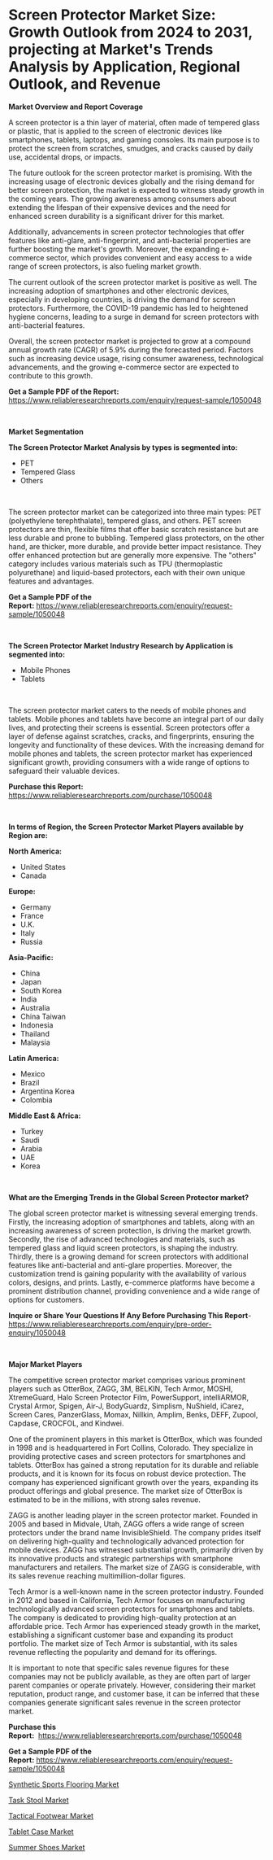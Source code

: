 <p><h1>Screen Protector Market Size: Growth Outlook from 2024 to 2031, projecting at Market's Trends Analysis by Application, Regional Outlook, and Revenue</h1></p><p><strong>Market Overview and Report Coverage</strong></p>
<p><p>A screen protector is a thin layer of material, often made of tempered glass or plastic, that is applied to the screen of electronic devices like smartphones, tablets, laptops, and gaming consoles. Its main purpose is to protect the screen from scratches, smudges, and cracks caused by daily use, accidental drops, or impacts.</p><p>The future outlook for the screen protector market is promising. With the increasing usage of electronic devices globally and the rising demand for better screen protection, the market is expected to witness steady growth in the coming years. The growing awareness among consumers about extending the lifespan of their expensive devices and the need for enhanced screen durability is a significant driver for this market.</p><p>Additionally, advancements in screen protector technologies that offer features like anti-glare, anti-fingerprint, and anti-bacterial properties are further boosting the market's growth. Moreover, the expanding e-commerce sector, which provides convenient and easy access to a wide range of screen protectors, is also fueling market growth.</p><p>The current outlook of the screen protector market is positive as well. The increasing adoption of smartphones and other electronic devices, especially in developing countries, is driving the demand for screen protectors. Furthermore, the COVID-19 pandemic has led to heightened hygiene concerns, leading to a surge in demand for screen protectors with anti-bacterial features.</p><p>Overall, the screen protector market is projected to grow at a compound annual growth rate (CAGR) of 5.9% during the forecasted period. Factors such as increasing device usage, rising consumer awareness, technological advancements, and the growing e-commerce sector are expected to contribute to this growth.</p></p>
<p><strong>Get a Sample PDF of the Report:</strong> <a href="https://www.reliableresearchreports.com/enquiry/request-sample/1050048">https://www.reliableresearchreports.com/enquiry/request-sample/1050048</a></p>
<p>&nbsp;</p>
<p><strong>Market Segmentation</strong></p>
<p><strong>The Screen Protector Market Analysis by types is segmented into:</strong></p>
<p><ul><li>PET</li><li>Tempered Glass</li><li>Others</li></ul></p>
<p>&nbsp;</p>
<p><p>The screen protector market can be categorized into three main types: PET (polyethylene terephthalate), tempered glass, and others. PET screen protectors are thin, flexible films that offer basic scratch resistance but are less durable and prone to bubbling. Tempered glass protectors, on the other hand, are thicker, more durable, and provide better impact resistance. They offer enhanced protection but are generally more expensive. The "others" category includes various materials such as TPU (thermoplastic polyurethane) and liquid-based protectors, each with their own unique features and advantages.</p></p>
<p><strong>Get a Sample PDF of the Report:</strong>&nbsp;<a href="https://www.reliableresearchreports.com/enquiry/request-sample/1050048">https://www.reliableresearchreports.com/enquiry/request-sample/1050048</a></p>
<p>&nbsp;</p>
<p><strong>The Screen Protector Market Industry Research by Application is segmented into:</strong></p>
<p><ul><li>Mobile Phones</li><li>Tablets</li></ul></p>
<p>&nbsp;</p>
<p><p>The screen protector market caters to the needs of mobile phones and tablets. Mobile phones and tablets have become an integral part of our daily lives, and protecting their screens is essential. Screen protectors offer a layer of defense against scratches, cracks, and fingerprints, ensuring the longevity and functionality of these devices. With the increasing demand for mobile phones and tablets, the screen protector market has experienced significant growth, providing consumers with a wide range of options to safeguard their valuable devices.</p></p>
<p><strong>Purchase this Report:</strong>&nbsp; <a href="https://www.reliableresearchreports.com/purchase/1050048">https://www.reliableresearchreports.com/purchase/1050048</a></p>
<p>&nbsp;</p>
<p><strong>In terms of Region, the Screen Protector Market Players available by Region are:</strong></p>
<p>
    <p> <strong> North America: </strong>
        <ul>
            <li>United States</li>
            <li>Canada</li>
        </ul>
        </p> 
    <p> <strong> Europe: </strong>
        <ul>
            <li>Germany</li>
            <li>France</li>
            <li>U.K.</li>
            <li>Italy</li>
            <li>Russia</li>
        </ul>
        </p> 
    <p> <strong> Asia-Pacific: </strong>
        <ul>
            <li>China</li>
            <li>Japan</li>
            <li>South Korea</li>
            <li>India</li>
            <li>Australia</li>
            <li>China Taiwan</li>
            <li>Indonesia</li>
            <li>Thailand</li>
            <li>Malaysia</li>
        </ul>
        </p> 
    <p> <strong> Latin America: </strong>
        <ul>
            <li>Mexico</li>
            <li>Brazil</li>
            <li>Argentina Korea</li>
            <li>Colombia</li>
        </ul>
        </p> 
    <p> <strong> Middle East & Africa: </strong>
        <ul>
            <li>Turkey</li>
            <li>Saudi</li>
            <li>Arabia</li>
            <li>UAE</li>
            <li>Korea</li>
        </ul>
    </p>
    </p>
<p>&nbsp;</p>
<p><strong>What are the Emerging Trends in the Global Screen Protector market?</strong></p>
<p><p>The global screen protector market is witnessing several emerging trends. Firstly, the increasing adoption of smartphones and tablets, along with an increasing awareness of screen protection, is driving the market growth. Secondly, the rise of advanced technologies and materials, such as tempered glass and liquid screen protectors, is shaping the industry. Thirdly, there is a growing demand for screen protectors with additional features like anti-bacterial and anti-glare properties. Moreover, the customization trend is gaining popularity with the availability of various colors, designs, and prints. Lastly, e-commerce platforms have become a prominent distribution channel, providing convenience and a wide range of options for customers.</p></p>
<p><strong>Inquire or Share Your Questions If Any Before Purchasing This Report</strong>- <a href="https://www.reliableresearchreports.com/enquiry/pre-order-enquiry/1050048">https://www.reliableresearchreports.com/enquiry/pre-order-enquiry/1050048</a></p>
<p>&nbsp;</p>
<p><strong>Major Market Players</strong></p>
<p><p>The competitive screen protector market comprises various prominent players such as OtterBox, ZAGG, 3M, BELKIN, Tech Armor, MOSHI, XtremeGuard, Halo Screen Protector Film, PowerSupport, intelliARMOR, Crystal Armor, Spigen, Air-J, BodyGuardz, Simplism, NuShield, iCarez, Screen Cares, PanzerGlass, Momax, Nillkin, Amplim, Benks, DEFF, Zupool, Capdase, CROCFOL, and Kindwei.</p><p>One of the prominent players in this market is OtterBox, which was founded in 1998 and is headquartered in Fort Collins, Colorado. They specialize in providing protective cases and screen protectors for smartphones and tablets. OtterBox has gained a strong reputation for its durable and reliable products, and it is known for its focus on robust device protection. The company has experienced significant growth over the years, expanding its product offerings and global presence. The market size of OtterBox is estimated to be in the millions, with strong sales revenue.</p><p>ZAGG is another leading player in the screen protector market. Founded in 2005 and based in Midvale, Utah, ZAGG offers a wide range of screen protectors under the brand name InvisibleShield. The company prides itself on delivering high-quality and technologically advanced protection for mobile devices. ZAGG has witnessed substantial growth, primarily driven by its innovative products and strategic partnerships with smartphone manufacturers and retailers. The market size of ZAGG is considerable, with its sales revenue reaching multimillion-dollar figures.</p><p>Tech Armor is a well-known name in the screen protector industry. Founded in 2012 and based in California, Tech Armor focuses on manufacturing technologically advanced screen protectors for smartphones and tablets. The company is dedicated to providing high-quality protection at an affordable price. Tech Armor has experienced steady growth in the market, establishing a significant customer base and expanding its product portfolio. The market size of Tech Armor is substantial, with its sales revenue reflecting the popularity and demand for its offerings.</p><p>It is important to note that specific sales revenue figures for these companies may not be publicly available, as they are often part of larger parent companies or operate privately. However, considering their market reputation, product range, and customer base, it can be inferred that these companies generate significant sales revenue in the screen protector market.</p></p>
<p><strong>Purchase this Report:</strong>&nbsp;&nbsp;<a href="https://www.reliableresearchreports.com/purchase/1050048">https://www.reliableresearchreports.com/purchase/1050048</a></p>
<p></p>
<p><strong>Get a Sample PDF of the Report:</strong>&nbsp;<a href="https://www.reliableresearchreports.com/enquiry/request-sample/1050048">https://www.reliableresearchreports.com/enquiry/request-sample/1050048</a></p>
<p><p><a href="https://github.com/ChiragRP21/Market-Research-Report-List-2/blob/main/synthetic-sports-flooring-market.md">Synthetic Sports Flooring Market</a></p><p><a href="https://github.com/Chiragrp24/Market-Research-Report-List-2/blob/main/task-stool-market.md">Task Stool Market</a></p><p><a href="https://github.com/Chiragrp23/Market-Research-Report-List-2/blob/main/tactical-footwear-market.md">Tactical Footwear Market</a></p><p><a href="https://github.com/Chiragrp22/Market-Research-Report-List-2/blob/main/tablet-case-market.md">Tablet Case Market</a></p><p><a href="https://github.com/ChiragRp1/Market-Research-Report-List-2/blob/main/summer-shoes-market.md">Summer Shoes Market</a></p></p>